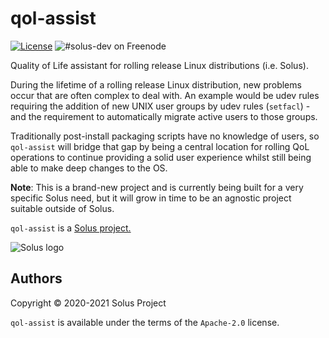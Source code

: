 # qol-assist

[![License](https://img.shields.io/badge/License-Apache%202.0-lightgrey.svg)](https://www.apache.org/licenses/LICENSE-2.0.html)
![#solus-dev on Freenode](https://img.shields.io/badge/freenode-%23solus--dev-28C)

Quality of Life assistant for rolling release Linux distributions (i.e. Solus).

During the lifetime of a rolling release Linux distribution, new problems occur that are often
complex to deal with. An example would be udev rules requiring the addition of new UNIX user groups
by udev rules (`setfacl`) - and the requirement to automatically migrate active users to those
groups.

Traditionally post-install packaging scripts have no knowledge of users, so `qol-assist`
will bridge that gap by being a central location for rolling QoL operations to continue
providing a solid user experience whilst still being able to make deep changes to the OS.

**Note**: This is a brand-new project and is currently being built for a very specific Solus
need, but it will grow in time to be an agnostic project suitable outside of Solus.

`qol-assist` is a [Solus project.](https://getsol.us/)

![Solus logo](https://build.getsol.us/logo.png)

## Authors

Copyright © 2020-2021 Solus Project

`qol-assist` is available under the terms of the `Apache-2.0` license.
